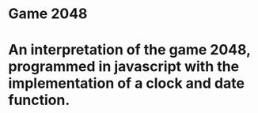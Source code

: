 # Game 2048
# An interpretation of the game 2048, programmed in javascript with the implementation of a clock and date function.
